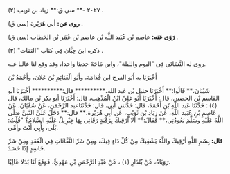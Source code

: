 ٢٠٢٧ -** سي ق:** زياد بن ثويب (٢) .

**روى عن:** أبي هُرَيْرة (سي ق) .

**رَوَى عَنه:** عاصم بْن عُبَيد اللَّه بْن عاصم بْن عُمَر بْن الخطاب (سي ق) .

ذكره ابنُ حِبَّان فِي كتاب "الثقات" (٣) .

روى له النَّسَائي فِي "اليوم والليلة"، وابن مَاجَهْ حديثا واحدا، وقد وقع لنا عاليا عنه.

أَخْبَرَنَا به أَبُو الفرج ابن قُدَامَةَ، وأَبُو الْغَنَائِمِ بْنُ عَلانَ، وأَحْمَدُ بْنُ

شَيْبَانَ،** قَالُوا:** أَخْبَرَنَا حنبل بْن عَبد الله،********** قال:********** أَخْبَرَنَا أبو القاسم بْن الحصين، قال: أَخْبَرَنَا أَبُو عَلِيِّ ابْنُ الْمُذْهِب، قال: أَخْبَرَنَا أبو بكر بْن مالك، قال (٤) : حَدَّثَنَا عَبد اللَّهِ بْن أَحْمَدَ، قال: حَدَّثني أبي، قال: حَدَّثَنَاعبد الرَّحْمَنِ، عَنْ سُفْيَانَ، عَنْ عَاصِمِ بْنِ عُبَيد اللَّهِ، عَنْ زِيَادِ بْنِ ثُوَيْبٍ، عَن أَبِي هُرَيْرة،** قال:** دَخَلَ عَلَيَّ النَّبِيُّ صَلَّى اللَّهُ عَلَيْهِ وسَلَّمَ يَعُودُنِي،** فَقَالَ:** أَلا أَرْقِيكَ بِرُقْيَةٍ رَقَانِي بِهَا جِبْرِيلُ عَلَيْهِ السَّلامُ؟ "قُلْتُ: بَلَى، بِأَبِي أَنْتَ وأُمِّي.

**قال:** بِسْمِ اللَّهِ أَرْقِيكَ واللَّهُ يَشْفِيكَ مِنْ كُلِّ دَاءٍ فِيكَ، ومِنْ شَرِّ النَّفَّاثَاتِ فِي الْعُقَدِ ومِنْ شَرِّ حَاسِدٍ إِذَا حَسَدَ.

رَوَيَاهُ، عَنْ بُنْدَارٍ (١) ، عَنْ عَبْدِ الرَّحْمَنِ بْنِ مَهْدِيٍّ، فَوَقَعَ لَنَا بَدَلا عَالِيًا.